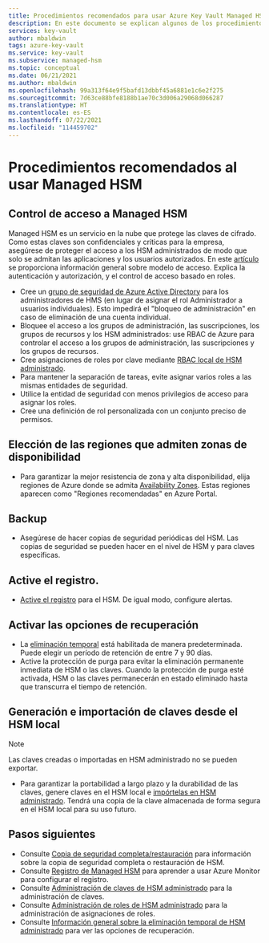 ```yaml
---
title: Procedimientos recomendados para usar Azure Key Vault Managed HSM
description: En este documento se explican algunos de los procedimientos recomendados para utilizar Key Vault.
services: key-vault
author: mbaldwin
tags: azure-key-vault
ms.service: key-vault
ms.subservice: managed-hsm
ms.topic: conceptual
ms.date: 06/21/2021
ms.author: mbaldwin
ms.openlocfilehash: 99a313f64e9f5bafd13dbbf45a6881e1c6e2f275
ms.sourcegitcommit: 7d63ce88bfe8188b1ae70c3d006a29068d066287
ms.translationtype: HT
ms.contentlocale: es-ES
ms.lasthandoff: 07/22/2021
ms.locfileid: "114459702"
---
```

# <a name="best-practices-when-using-managed-hsm"></a>Procedimientos recomendados al usar Managed HSM

## <a name="control-access-to-your-managed-hsm"></a>Control de acceso a Managed HSM

Managed HSM es un servicio en la nube que protege las claves de cifrado. Como estas claves son confidenciales y críticas para la empresa, asegúrese de proteger el acceso a los HSM administrados de modo que solo se admitan las aplicaciones y los usuarios autorizados. En este [artículo](access-control.md) se proporciona información general sobre modelo de acceso. Explica la autenticación y autorización, y el control de acceso basado en roles.
- Cree un [grupo de seguridad de Azure Active Directory](../../active-directory/fundamentals/active-directory-manage-groups.md) para los administradores de HMS (en lugar de asignar el rol Administrador a usuarios individuales). Esto impedirá el "bloqueo de administración" en caso de eliminación de una cuenta individual.
- Bloquee el acceso a los grupos de administración, las suscripciones, los grupos de recursos y los HSM administrados: use RBAC de Azure para controlar el acceso a los grupos de administración, las suscripciones y los grupos de recursos.
- Cree asignaciones de roles por clave mediante [RBAC local de HSM administrado](access-control.md#data-plane-and-managed-hsm-local-rbac).
- Para mantener la separación de tareas, evite asignar varios roles a las mismas entidades de seguridad. 
- Utilice la entidad de seguridad con menos privilegios de acceso para asignar los roles.
- Cree una definición de rol personalizada con un conjunto preciso de permisos.

## <a name="choose-regions-that-support-availability-zones"></a>Elección de las regiones que admiten zonas de disponibilidad

- Para garantizar la mejor resistencia de zona y alta disponibilidad, elija regiones de Azure donde se admita [Availability Zones](../../availability-zones/az-overview.md). Estas regiones aparecen como "Regiones recomendadas" en Azure Portal.

## <a name="backup"></a>Backup

- Asegúrese de hacer copias de seguridad periódicas del HSM. Las copias de seguridad se pueden hacer en el nivel de HSM y para claves específicas. 

## <a name="turn-on-logging"></a>Active el registro.

- [Active el registro](logging.md) para el HSM. De igual modo, configure alertas.

## <a name="turn-on-recovery-options"></a>Activar las opciones de recuperación

- La [eliminación temporal](soft-delete-overview.md) está habilitada de manera predeterminada. Puede elegir un período de retención de entre 7 y 90 días.
- Active la protección de purga para evitar la eliminación permanente inmediata de HSM o las claves. Cuando la protección de purga esté activada, HSM o las claves permanecerán en estado eliminado hasta que transcurra el tiempo de retención.

## <a name="generate-and-import-keys-from-on-premise-hsm"></a>Generación e importación de claves desde el HSM local

> [!NOTE]
> Las claves creadas o importadas en HSM administrado no se pueden exportar.

- Para garantizar la portabilidad a largo plazo y la durabilidad de las claves, genere claves en el HSM local e [impórtelas en HSM administrado](hsm-protected-keys-byok.md). Tendrá una copia de la clave almacenada de forma segura en el HSM local para su uso futuro.

## <a name="next-steps"></a>Pasos siguientes

- Consulte [Copia de seguridad completa/restauración](backup-restore.md) para información sobre la copia de seguridad completa o restauración de HSM.
- Consulte [Registro de Managed HSM](logging.md) para aprender a usar Azure Monitor para configurar el registro.
- Consulte [Administración de claves de HSM administrado](key-management.md) para la administración de claves.
- Consulte [Administración de roles de HSM administrado](role-management.md) para la administración de asignaciones de roles.
- Consulte [Información general sobre la eliminación temporal de HSM administrado](soft-delete-overview.md) para ver las opciones de recuperación.
